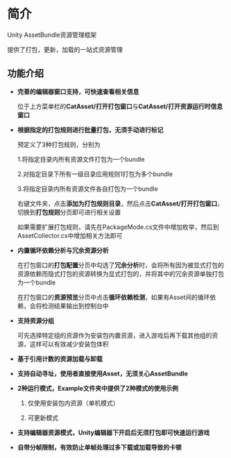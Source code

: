 # 简介
Unity AssetBundle资源管理框架

提供了打包，更新，加载的一站式资源管理



## 功能介绍

- **完善的编辑器窗口支持，可快速查看相关信息**

  位于上方菜单栏的**CatAsset/打开打包窗口**与**CatAsset/打开资源运行时信息窗口**

  

- **根据指定的打包规则进行批量打包，无须手动进行标记**

  预定义了3种打包规则，分别为

  1.将指定目录内所有资源文件打包为一个bundle

  2.对指定目录下所有一级目录应用规则1打包为多个bundle

  3.将指定目录内所有资源文件各自打包为一个bundle

  

  右键文件夹，点击**添加为打包规则目录**，然后点击**CatAsset/打开打包窗口**，切换到**打包规则**分页即可进行相关设置

  如果需要扩展打包规则，请先在PackageMode.cs文件中增加枚举，然后到AssetCollector.cs中增加相关方法即可

  

- **内置循环依赖分析与冗余资源分析**

  在打包窗口的**打包配置**分页中勾选了**冗余分析**时，会将所有因为被显式打包的资源依赖而隐式打包的资源转换为显式打包的，并将其中的冗余资源单独打包为一个bundle

  在打包窗口的**资源预览**分页中点击**循环依赖检测**，如果有Asset间的循环依赖，会将检测结果输出到控制台中

  

- **支持资源分组**

  可先选择特定组的资源作为安装包内置资源，进入游戏后再下载其他组的资源，这样可以有效减少安装包体积

  

- **基于引用计数的资源加载与卸载**

  

- **支持自动寻址，使用者直接使用Asset，无须关心AssetBundle**

  

- **2种运行模式，Example文件夹中提供了2种模式的使用示例**

  1. 仅使用安装包内资源（单机模式）

  2. 可更新模式

     

- **支持编辑器资源模式，Unity编辑器下开启后无须打包即可快速运行游戏**

  

- **自带分帧限制，有效防止单帧处理过多下载或加载导致的卡顿**

